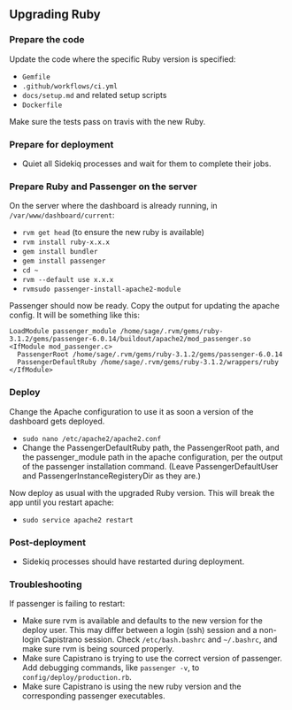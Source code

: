 ## Upgrading Ruby ##

### Prepare the code
Update the code where the specific Ruby version is specified:
* `Gemfile`
* `.github/workflows/ci.yml`
* `docs/setup.md` and related setup scripts
* `Dockerfile`

Make sure the tests pass on travis with the new Ruby.

### Prepare for deployment

* Quiet all Sidekiq processes and wait for them to complete their jobs.

### Prepare Ruby and Passenger on the server

On the server where the dashboard is already running, in `/var/www/dashboard/current`:
* `rvm get head` (to ensure the new ruby is available)
* `rvm install ruby-x.x.x`
* `gem install bundler`
* `gem install passenger`
* `cd ~`
* `rvm --default use x.x.x`
* `rvmsudo passenger-install-apache2-module`

Passenger should now be ready. Copy the output for updating the apache config.
It will be something like this:
```
LoadModule passenger_module /home/sage/.rvm/gems/ruby-3.1.2/gems/passenger-6.0.14/buildout/apache2/mod_passenger.so
<IfModule mod_passenger.c>
  PassengerRoot /home/sage/.rvm/gems/ruby-3.1.2/gems/passenger-6.0.14
  PassengerDefaultRuby /home/sage/.rvm/gems/ruby-3.1.2/wrappers/ruby
</IfModule>

```

### Deploy

Change the Apache configuration to use it as soon a version of the dashboard gets deployed.
* `sudo nano /etc/apache2/apache2.conf`
* Change the PassengerDefaultRuby path, the PassengerRoot path, and the passenger_module path in the apache configuration, per the output of the passenger installation command. (Leave PassengerDefaultUser and PassengerInstanceRegisteryDir as they are.)

Now deploy as usual with the upgraded Ruby version. This will break the app until you restart apache:

* `sudo service apache2 restart`


### Post-deployment

* Sidekiq processes should have restarted during deployment.

### Troubleshooting

If passenger is failing to restart:
* Make sure rvm is available and defaults to the new version for the deploy user. This may differ between a login (ssh) session and a non-login Capistrano session. Check `/etc/bash.bashrc` and `~/.bashrc`, and make sure rvm is being sourced properly.
* Make sure Capistrano is trying to use the correct version of passenger. Add debugging commands, like `passenger -v`, to `config/deploy/production.rb`.
* Make sure Capistrano is using the new ruby version and the corresponding passenger executables.
